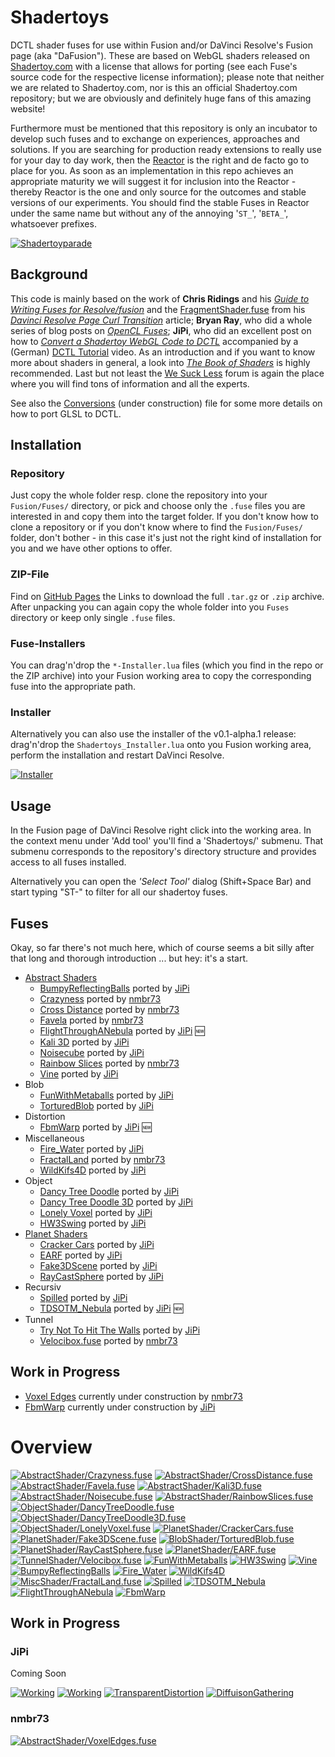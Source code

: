 Shadertoys
==========

DCTL shader fuses for use within Fusion and/or DaVinci Resolve's Fusion page (aka "DaFusion"). These are based on WebGL shaders released on [Shadertoy.com](https://www.shadertoy.com/) with a license that allows for porting (see each Fuse's source code for the respective license information); please note that neither we are related to Shadertoy.com, nor is this an official Shadertoy.com repository; but we are obviously and definitely huge fans of this amazing website!

Furthermore must be mentioned that this repository is only an incubator to develop such fuses and to exchange on experiences, approaches and solutions. If you are searching for production ready extensions to really use for your day to day work, then the [Reactor](https://www.steakunderwater.com/wesuckless/viewtopic.php?f=32&t=1814) is the right and de facto go to place for you. As soon as an implementation in this repo achieves an appropriate maturity we will suggest it for inclusion into the Reactor - thereby Reactor is the one and only source for the outcomes and stable versions of our experiments. You should find the stable Fuses in Reactor under the same name but without any of the annoying '`ST_`', '`BETA_`', whatsoever prefixes.

[![Shadertoyparade](_subscribe.png)](https://youtu.be/oyndG0pLEQQ "WebGL to DCTL")


Background
----------

This code is mainly based on the work of **Chris Ridings** and his *[Guide to Writing Fuses for Resolve/fusion](https://www.chrisridings.com/guide-to-writing-fuses-for-resolve-fusion-part-1/)* and the [FragmentShader.fuse](https://www.chrisridings.com/wp-content/uploads/2020/05/FragmentShader.fuse) from his *[Davinci Resolve Page Curl Transition](https://www.chrisridings.com/page-curl/)* article; **Bryan Ray**, who did a whole series of blog posts on *[OpenCL Fuses](http://www.bryanray.name/wordpress/opencl-fuses-index/)*; **JiPi**, who did an excellent post on how to *[Convert a Shadertoy WebGL Code to DCTL](https://www.steakunderwater.com/wesuckless/viewtopic.php?f=17&t=4460)* accompanied by a (German) [DCTL Tutorial](https://youtu.be/dbrPWRldmbs) video. As an introduction and if you want to know more about shaders in general, a look into *[The Book of Shaders](https://thebookofshaders.com)* is highly recommended. Last but not least the [We Suck Less](https://www.steakunderwater.com/wesuckless/index.php) forum is again the place where you will find tons of information and all the experts.

See also the [Conversions](Conversions.md) (under construction) file for some more details on how to port GLSL to DCTL.


Installation
------------

### Repository
Just copy the whole folder resp. clone the repository into your `Fusion/Fuses/` directory, or pick and choose only the `.fuse` files you are interested in and copy them into the target folder. If you don't know how to clone a repository or if you don't know where to find the `Fusion/Fuses/` folder, don't bother - in this case it's just not the right kind of installation for you and we have other options to offer.

### ZIP-File

Find on [GitHub Pages](https://nmbr73.github.io/Shadertoys/) the Links to download the full `.tar.gz` or `.zip` archive. After unpacking you can again copy the whole folder into you `Fuses` directory or keep only single `.fuse` files.

### Fuse-Installers

You can drag'n'drop the `*-Installer.lua` files (which you find in the repo or the ZIP archive) into your Fusion working area to copy the corresponding fuse into the appropriate path.

### Installer

Alternatively you can also use the installer of the v0.1-alpha.1 release: drag'n'drop the `Shadertoys_Installer.lua` onto you Fusion working area, perform the installation and restart DaVinci Resolve.

[![Installer](_download.png)](https://github.com/nmbr73/Shadertoys/releases/download/v0.1-alpha.1/Shadertoys_Installer.lua "Download Installer")



Usage
-----

In the Fusion page of DaVinci Resolve right click into the working area. In the context menu under 'Add tool' you'll find a 'Shadertoys/' submenu. That submenu corresponds to the repository's directory structure and provides access to all fuses installed.

Alternatively you can open the *'Select Tool'* dialog (Shift+Space Bar) and start typing "ST-" to filter for all our shadertoy fuses.

Fuses
-----

Okay, so far there's not much here, which of course seems a bit silly after that long and thorough introduction ... but hey: it's a start.


- [Abstract Shaders](AbstractShader/)
  - [BumpyReflectingBalls](AbstractShader/BumpyReflectingBalls.md) ported by [JiPi](Profiles/JiPi.md)
  - [Crazyness](AbstractShader/Crazyness.md) ported by [nmbr73](Profiles/nmbr73.md)
  - [Cross Distance](AbstractShader/CrossDistance.md) ported by [nmbr73](Profiles/nmbr73.md)
  - [Favela](AbstractShader/Favela.md) ported by [nmbr73](Profiles/nmbr73.md)
  - [FlightThroughANebula](AbstractShader/FlightThroughANebula.md) ported by [JiPi](Profiles/JiPi.md) :new:
  - [Kali 3D](AbstractShader/Kali3D.md) ported by [JiPi](Profiles/JiPi.md)
  - [Noisecube](AbstractShader/Noisecube.md) ported by [JiPi](Profiles/JiPi.md)
  - [Rainbow Slices](AbstractShader/RainbowSlices.md) ported by [nmbr73](Profiles/nmbr73.md)
  - [Vine](AbstractShader/Vine.md) ported by [JiPi](Profiles/JiPi.md)
- Blob
  - [FunWithMetaballs](BlobShader/FunWithMetaballs.md) ported by [JiPi](Profiles/JiPi.md)
  - [TorturedBlob](BlobShader/TorturedBlob.md) ported by [JiPi](Profiles/JiPi.md)
- Distortion
  - [FbmWarp](DistortionShader/FbmWarp.md) ported by [JiPi](Profiles/JiPi.md) :new:
- Miscellaneous
  - [Fire_Water](MiscShader/Fire_Water.md) ported by [JiPi](Profiles/JiPi.md)
  - [FractalLand](MiscShader/FractalLand.md) ported by [nmbr73](Profiles/nmbr73.md)
  - [WildKifs4D](MiscShader/WildKifs4D.md) ported by [JiPi](Profiles/JiPi.md)
- Object
  - [Dancy Tree Doodle](ObjectShader/DancyTreeDoodle.md) ported by [JiPi](Profiles/JiPi.md)
  - [Dancy Tree Doodle 3D](ObjectShader/DancyTreeDoodle3D.md) ported by [JiPi](Profiles/JiPi.md)
  - [Lonely Voxel](ObjectShader/LonelyVoxel.md) ported by [JiPi](Profiles/JiPi.md)
  - [HW3Swing](ObjectShader/HW3Swing.md) ported by [JiPi](Profiles/JiPi.md)
- [Planet Shaders](PlanetShader/)
  - [Cracker Cars](PlanetShader/CrackerCars.md) ported by [JiPi](Profiles/JiPi.md)
  - [EARF](PlanetShader/EARF.md) ported by [JiPi](Profiles/JiPi.md)
  - [Fake3DScene](PlanetShader/Fake3DScene.md) ported by [JiPi](Profiles/JiPi.md)
  - [RayCastSphere](PlanetShader/RayCastSphere.md) ported by [JiPi](Profiles/JiPi.md)
- Recursiv
  - [Spilled](RecursivShader/Spilled.md) ported by [JiPi](Profiles/JiPi.md)
  - [TDSOTM_Nebula](RecursivShader/TDSOTM_Nebula.md) ported by [JiPi](Profiles/JiPi.md) :new:
- Tunnel
  - [Try Not To Hit The Walls](TunnelShader/TNTHTW.md) ported by [JiPi](Profiles/JiPi.md)
  - [Velocibox.fuse](TunnelShader/Velocibox.md) ported by [nmbr73](Profiles/nmbr73.md)

Work in Progress
----------------

- [Voxel Edges](AbstractShader/VoxelEdges.md) currently under construction by [nmbr73](Profiles/nmbr73.md)
- [FbmWarp](AbstractShader/FbmWarp.md) currently under construction by [JiPi](Profiles/JiPi.md)

Overview
========

[![AbstractShader/Crazyness.fuse](AbstractShader/Crazyness_320x180.png)](AbstractShader/Crazyness.md)
[![AbstractShader/CrossDistance.fuse](AbstractShader/CrossDistance_320x180.png)](AbstractShader/CrossDistance.md)
[![AbstractShader/Favela.fuse](AbstractShader/Favela_320x180.png)](AbstractShader/Favela.md)
[![AbstractShader/Kali3D.fuse](AbstractShader/Kali3D_320x180.png)](AbstractShader/Kali3D.md)
[![AbstractShader/Noisecube.fuse](AbstractShader/Noisecube_320x180.png)](AbstractShader/Noisecube.md)
[![AbstractShader/RainbowSlices.fuse](AbstractShader/RainbowSlices_320x180.png)](AbstractShader/RainbowSlices.md)
[![ObjectShader/DancyTreeDoodle.fuse](ObjectShader/DancyTreeDoodle_320x180.png)](ObjectShader/DancyTreeDoodle.md)
[![ObjectShader/DancyTreeDoodle3D.fuse](ObjectShader/DancyTreeDoodle3D_320x180.png)](ObjectShader/DancyTreeDoodle3D.md)
[![ObjectShader/LonelyVoxel.fuse](ObjectShader/LonelyVoxel_320x180.png)](ObjectShader/LonelyVoxel.md)
[![PlanetShader/CrackerCars.fuse](PlanetShader/CrackerCars_320x180.png)](PlanetShader/CrackerCars.md)
[![PlanetShader/Fake3DScene.fuse](PlanetShader/Fake3DScene_320x180.png)](PlanetShader/Fake3DScene.md)
[![BlobShader/TorturedBlob.fuse](BlobShader/TorturedBlob_320x180.png)](BlobShader/TorturedBlob.md)
[![PlanetShader/RayCastSphere.fuse](PlanetShader/RayCastSphere_320x180.png)](PlanetShader/RayCastSphere.md)
[![PlanetShader/EARF.fuse](PlanetShader/EARF_320x180.png)](PlanetShader/EARF.md)
[![TunnelShader/Velocibox.fuse](TunnelShader/Velocibox_320x180.png)](TunnelShader/Velocibox.md)
[![FunWithMetaballs](BlobShader/FunWithMetaballs_320x180.png)](BlobShader/FunWithMetaballs.md)
[![HW3Swing](ObjectShader/HW3Swing_320x180.png)](ObjectShader/HW3Swing.md)
[![Vine](AbstractShader/Vine_320x180.png)](AbstractShader/Vine.md)
[![BumpyReflectingBalls](AbstractShader/BumpyReflectingBalls_320x180.png)](AbstractShader/BumpyReflectingBalls.md)
[![Fire_Water](MiscShader/Fire_Water_320x180.png)](MiscShader/Fire_Water.md)
[![WildKifs4D](MiscShader/WildKifs4D_320x180.png)](MiscShader/WildKifs4D.md)
[![MiscShader/FractalLand.fuse](MiscShader/FractalLand_320x180.png)](MiscShader/FractalLand.md)
[![Spilled](RecursivShader/Spilled_320x180.png)](RecurssivShader/Spilled.md)
[![TDSOTM_Nebula](RecursivShader/TDSOTM_Nebula_320x180.png)](RecurssivShader/TDSOTM_Nebula.md)
[![FlightThroughANebula](AbstractShader/FlightThroughANebula_320x180.png)](AbstractShader/FlightThroughANebula.md)
[![FbmWarp](DistortionShader/FbmWarp_320x180.png)](DistortionShader/FbmWarp.md)


Work in Progress
----------------

### JiPi

Coming Soon

[![Working](Working/LiquidXstals_320x180.png)](https://www.shadertoy.com/view/ldG3WR)
[![Working](Working/Bonzomatic8_320x180.png)](https://www.shadertoy.com/view/tlsXWf)
[![TransparentDistortion](https://user-images.githubusercontent.com/78935215/109943088-19f07780-7cd5-11eb-8183-31ecafe9f446.gif)](https://www.shadertoy.com/view/ttBBRK)
[![DiffuisonGathering](https://user-images.githubusercontent.com/78935215/109943592-a56a0880-7cd5-11eb-97c0-a899d167d6e7.gif)](https://www.shadertoy.com/view/3sGXRy)


### nmbr73

[![AbstractShader/VoxelEdges.fuse](AbstractShader/VoxelEdges_320x180.png)](AbstractShader/VoxelEdges.md)
